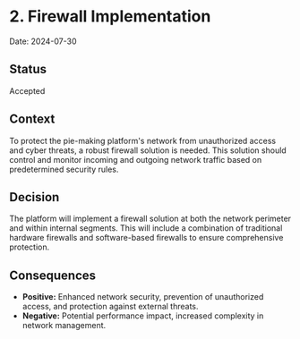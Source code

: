 # 2. Firewall Implementation

Date: 2024-07-30

## Status

Accepted

## Context

To protect the pie-making platform's network from unauthorized access and cyber threats, a robust firewall solution is needed. This solution should control and monitor incoming and outgoing network traffic based on predetermined security rules.

## Decision

The platform will implement a firewall solution at both the network perimeter and within internal segments. This will include a combination of traditional hardware firewalls and software-based firewalls to ensure comprehensive protection.

## Consequences

- **Positive:** Enhanced network security, prevention of unauthorized access, and protection against external threats.
- **Negative:** Potential performance impact, increased complexity in network management.
